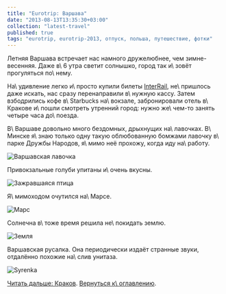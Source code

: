 ```yaml
---
title: "Eurotrip: Варшава"
date: "2013-08-13T13:35:30+03:00"
collection: "latest-travel"
published: true
tags: "eurotrip, eurotrip-2013, отпуск, польша, путешествие, фотки"
---
```


Летняя Варшава встречает нас намного дружелюбнее, чем зимне-весенняя. Даже в\ 6 утра светит солнышко, город так
и\ зовёт прогуляться по\ нему.

На\ удивление легко и\ просто купили билеты [InterRail], не\ пришлось даже искать, нас сразу перенаправили в\ нужную
кассу. Затем взбодрились кофе в\ Starbucks на\ вокзале, забронировали отель в\ Кракове и\ пошли смотреть утренний город:
нужно же\ чем-то занять четыре часа до\ поезда.

В\ Варшаве довольно много бездомных, дрыхнущих на\ лавочках. В\ Минске я\ знаю только одну такую облюбованную бомжами
лавочку в\ парке Дружбы Народов, я\ мимо неё прохожу, когда иду на\ работу.

![Варшавская лавочка](/images/travel/2013-08-eurotrip/warsaw-bench.jpg "Варшавская лавочка")

Привокзальные голуби упитаны и\ очень вкусны.

![Зажравшаяся птица](/images/travel/2013-08-eurotrip/warsaw-pigeon.jpg "Зажравшаяся птица")

Я\ мимоходом очутился на\ Марсе.

![Марс](/images/travel/2013-08-eurotrip/warsaw-mars.jpg "Марс")

Солнечна в\ тоже время решила не\ покидать землю.

![Земля](/images/travel/2013-08-eurotrip/warsaw-earth.jpg "Земля")

Варшавская русалка. Она периодически издаёт странные звуки, отдалённо похожие на\ слив унитаза.

![Syrenka](/images/travel/2013-08-eurotrip/warsaw-mermaid.jpg "Syrenka")

[Читать дальше: Краков](/post/eurotrip-krakow/). [Вернуться к\ оглавлению](/post/eurotrip-2013/).

[InterRail]: /post/interrail/
